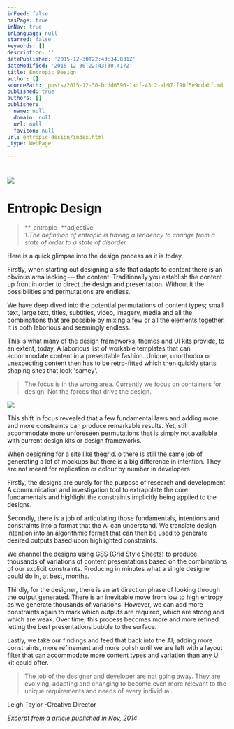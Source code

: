 ```yaml
---
inFeed: false
hasPage: true
inNav: true
inLanguage: null
starred: false
keywords: []
description: ''
datePublished: '2015-12-30T22:43:34.831Z'
dateModified: '2015-12-30T22:43:30.417Z'
title: Entropic Design
author: []
sourcePath: _posts/2015-12-30-bcdd6596-1adf-43c2-ab97-f90f5e9cdabf.md
published: true
authors: []
publisher:
  name: null
  domain: null
  url: null
  favicon: null
url: entropic-design/index.html
_type: WebPage

---
```

# ![](https://the-grid-user-content.s3-us-west-2.amazonaws.com/88f40646-e780-41c6-be79-cd73458a0ad2.jpg)

# Entropic Design

> **_entropic _**adjective  
> 1\._The definition of entropic is having a tendency to change from a state of order to a state of disorder._

Here is a quick glimpse into the design process as it is today.

Firstly, when starting out designing a site that adapts to content there is an obvious area lacking --- the content. Traditionally you establish the content up front in order to direct the design and presentation. Without it the possibilities and permutations are endless.

We have deep dived into the potential permutations of content types; small text, large text, titles, subtitles, video, imagery, media and all the combinations that are possible by mixing a few or all the elements together. It is both laborious and seemingly endless.

This is what many of the design frameworks, themes and UI kits provide, to an extent, today. A laborious list of workable templates that can accommodate content in a presentable fashion. Unique, unorthodox or unexpecting content then has to be retro-fitted which then quickly starts shaping sites that look 'samey'.

> The focus is in the wrong area. Currently we focus on containers for design. Not the forces that drive the design.

![](https://the-grid-user-content.s3-us-west-2.amazonaws.com/29ac5252-af07-4837-84ed-981f4693b37d.jpg)

This shift in focus revealed that a few fundamental laws and adding more and more constraints can produce remarkable results. Yet, still accommodate more unforeseen permutations that is simply not available with current design kits or design frameworks.

When designing for a site like [thegrid.io][0] there is still the same job of generating a lot of mockups but there is a big difference in intention. They are not meant for replication or colour by number in developers

Firstly, the designs are purely for the purpose of research and development. A communication and investigation tool to extrapolate the core fundamentals and highlight the constraints implicitly being applied to the designs.

Secondly, there is a job of articulating those fundamentals, intentions and constraints into a format that the AI can understand. We translate design intention into an algorithmic format that can then be used to generate desired outputs based upon highlighted constraints.

We channel the designs using [GSS (Grid Style Sheets][1]) to produce thousands of variations of content presentations based on the combinations of our explicit constraints. Producing in minutes what a single designer could do in, at best, months.

Thirdly, for the designer, there is an art direction phase of looking through the output generated. There is an inevitable move from low to high entropy as we generate thousands of variations. However, we can add more constraints again to mark which outputs are required, which are strong and which are weak. Over time, this process becomes more and more refined letting the best presentations bubble to the surface.

Lastly, we take our findings and feed that back into the AI; adding more constraints, more refinement and more polish until we are left with a layout filter that can accommodate more content types and variation than any UI kit could offer.

> The job of the designer and developer are not going away. They are evolving, adapting and changing to become even more relevant to the unique requirements and needs of every individual.

Leigh Taylor -Creative Director

_Excerpt from a article published in Nov, 2014_

[0]: http://thegrid.io/#7
[1]: http://gridstylesheets.org/